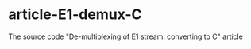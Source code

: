 article-E1-demux-C
==================

The source code "De-multiplexing of E1 stream: converting to C" article
